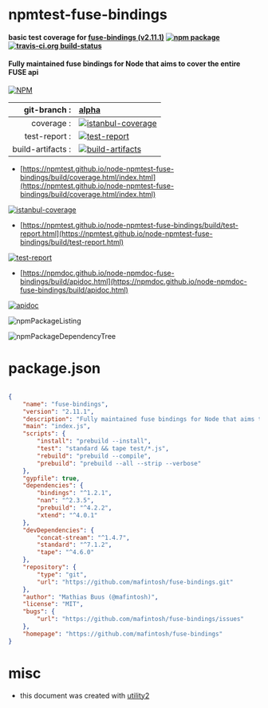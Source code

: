 # npmtest-fuse-bindings

#### basic test coverage for  [fuse-bindings (v2.11.1)](https://github.com/mafintosh/fuse-bindings)  [![npm package](https://img.shields.io/npm/v/npmtest-fuse-bindings.svg?style=flat-square)](https://www.npmjs.org/package/npmtest-fuse-bindings) [![travis-ci.org build-status](https://api.travis-ci.org/npmtest/node-npmtest-fuse-bindings.svg)](https://travis-ci.org/npmtest/node-npmtest-fuse-bindings)

#### Fully maintained fuse bindings for Node that aims to cover the entire FUSE api

[![NPM](https://nodei.co/npm/fuse-bindings.png?downloads=true&downloadRank=true&stars=true)](https://www.npmjs.com/package/fuse-bindings)

| git-branch : | [alpha](https://github.com/npmtest/node-npmtest-fuse-bindings/tree/alpha)|
|--:|:--|
| coverage : | [![istanbul-coverage](https://npmtest.github.io/node-npmtest-fuse-bindings/build/coverage.badge.svg)](https://npmtest.github.io/node-npmtest-fuse-bindings/build/coverage.html/index.html)|
| test-report : | [![test-report](https://npmtest.github.io/node-npmtest-fuse-bindings/build/test-report.badge.svg)](https://npmtest.github.io/node-npmtest-fuse-bindings/build/test-report.html)|
| build-artifacts : | [![build-artifacts](https://npmtest.github.io/node-npmtest-fuse-bindings/glyphicons_144_folder_open.png)](https://github.com/npmtest/node-npmtest-fuse-bindings/tree/gh-pages/build)|

- [https://npmtest.github.io/node-npmtest-fuse-bindings/build/coverage.html/index.html](https://npmtest.github.io/node-npmtest-fuse-bindings/build/coverage.html/index.html)

[![istanbul-coverage](https://npmtest.github.io/node-npmtest-fuse-bindings/build/screenCapture.buildCi.browser.%252Ftmp%252Fbuild%252Fcoverage.lib.html.png)](https://npmtest.github.io/node-npmtest-fuse-bindings/build/coverage.html/index.html)

- [https://npmtest.github.io/node-npmtest-fuse-bindings/build/test-report.html](https://npmtest.github.io/node-npmtest-fuse-bindings/build/test-report.html)

[![test-report](https://npmtest.github.io/node-npmtest-fuse-bindings/build/screenCapture.buildCi.browser.%252Ftmp%252Fbuild%252Ftest-report.html.png)](https://npmtest.github.io/node-npmtest-fuse-bindings/build/test-report.html)

- [https://npmdoc.github.io/node-npmdoc-fuse-bindings/build/apidoc.html](https://npmdoc.github.io/node-npmdoc-fuse-bindings/build/apidoc.html)

[![apidoc](https://npmdoc.github.io/node-npmdoc-fuse-bindings/build/screenCapture.buildCi.browser.%252Ftmp%252Fbuild%252Fapidoc.html.png)](https://npmdoc.github.io/node-npmdoc-fuse-bindings/build/apidoc.html)

![npmPackageListing](https://npmtest.github.io/node-npmtest-fuse-bindings/build/screenCapture.npmPackageListing.svg)

![npmPackageDependencyTree](https://npmtest.github.io/node-npmtest-fuse-bindings/build/screenCapture.npmPackageDependencyTree.svg)



# package.json

```json

{
    "name": "fuse-bindings",
    "version": "2.11.1",
    "description": "Fully maintained fuse bindings for Node that aims to cover the entire FUSE api",
    "main": "index.js",
    "scripts": {
        "install": "prebuild --install",
        "test": "standard && tape test/*.js",
        "rebuild": "prebuild --compile",
        "prebuild": "prebuild --all --strip --verbose"
    },
    "gypfile": true,
    "dependencies": {
        "bindings": "^1.2.1",
        "nan": "^2.3.5",
        "prebuild": "^4.2.2",
        "xtend": "^4.0.1"
    },
    "devDependencies": {
        "concat-stream": "^1.4.7",
        "standard": "^7.1.2",
        "tape": "^4.6.0"
    },
    "repository": {
        "type": "git",
        "url": "https://github.com/mafintosh/fuse-bindings.git"
    },
    "author": "Mathias Buus (@mafintosh)",
    "license": "MIT",
    "bugs": {
        "url": "https://github.com/mafintosh/fuse-bindings/issues"
    },
    "homepage": "https://github.com/mafintosh/fuse-bindings"
}
```



# misc
- this document was created with [utility2](https://github.com/kaizhu256/node-utility2)
